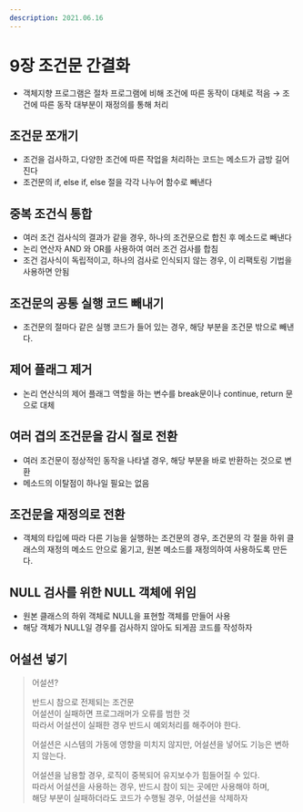 ```yaml
---
description: 2021.06.16
---
```


# 9장 조건문 간결화

* 객체지향 프로그램은 절차 프로그램에 비해 조건에 따른 동작이 대체로 적음 → 조건에 따른 동작 대부분이 재정의를 통해 처리

## 조건문 쪼개기

* 조건을 검사하고, 다양한 조건에 따른 작업을 처리하는 코드는 메소드가 금방 길어진다
* 조건문의 if, else if, else 절을 각각 나누어 함수로 빼낸다

## 중복 조건식 통합

* 여러 조건 검사식의 결과가 같을 경우, 하나의 조건문으로 합친 후 메소드로 빼낸다
* 논리 연산자 AND 와 OR를 사용하여 여러 조건 검사를 합침
* 조건 검사식이 독립적이고, 하나의 검사로 인식되지 않는 경우, 이 리팩토링 기법을 사용하면 안됨

## 조건문의 공통 실행 코드 빼내기

* 조건문의 절마다 같은 실행 코드가 들어 있는 경우, 해당 부분을 조건문 밖으로 빼낸다.

## 제어 플래그 제거

* 논리 연산식의 제어 플래그 역할을 하는 변수를 break문이나 continue, return 문으로 대체

## 여러 겹의 조건문을 감시 절로 전환

* 여러 조건문이 정상적인 동작을 나타낼 경우, 해당 부분을 바로 반환하는 것으로 변환
* 메소드의 이탈점이 하나일 필요는 없음

## 조건문을 재정의로 전환

* 객체의 타입에 따라 다른 기능을 실행하는 조건문의 경우, 조건문의 각 절을 하위 클래스의 재정의 메소드 안으로 옮기고, 원본 메소드를 재정의하여 사용하도록 만든다.

## NULL 검사를 위한 NULL 객체에 위임

* 원본 클래스의 하위 객체로 NULL을 표현할 객체를 만들어 사용
* 해당 객체가 NULL일 경우를 검사하지 않아도 되게끔 코드를 작성하자

## 어설션 넣기

> 어설션?
>
> 반드시 참으로 전제되는 조건문  
> 어설션이 실패하면 프로그래머가 오류를 범한 것  
> 따라서 어설션이 실패한 경우 반드시 예외처리를 해주어야 한다.
>
> 어설션은 시스템의 가동에 영향을 미치지 않지만, 어설션을 넣어도 기능은 변하지 않는다.
>
> 어설션을 남용할 경우, 로직이 중복되어 유지보수가 힘들어질 수 있다.  
> 따라서 어설션을 사용하는 경우, 반드시 참이 되는 곳에만 사용해야 하며,  
> 해당 부분이 실패하더라도 코드가 수행될 경우, 어설션을 삭제하자

